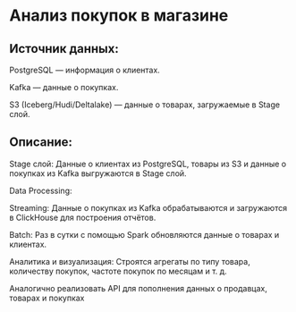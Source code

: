 # Анализ покупок в магазине

 ## Источник данных:

PostgreSQL — информация о клиентах.

Kafka — данные о покупках.

S3 (Iceberg/Hudi/Deltalake) — данные о товарах, загружаемые в Stage слой.

## Описание:

Stage слой: Данные о клиентах из PostgreSQL, товары из S3 и данные о покупках из Kafka выгружаются в Stage слой.

Data Processing:

Streaming: Данные о покупках из Kafka обрабатываются и загружаются в ClickHouse для построения отчётов.

Batch: Раз в сутки с помощью Spark обновляются данные о товарах и клиентах.

Аналитика и визуализация: Строятся агрегаты по типу товара, количеству покупок, частоте покупок по месяцам и т. д.

Аналогично реализовать API для пополнения данных о продавцах, товарах и покупках
